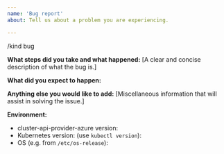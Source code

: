 ```yaml
---
name: 'Bug report'
about: Tell us about a problem you are experiencing.

---
```


/kind bug

**What steps did you take and what happened:**
[A clear and concise description of what the bug is.]


**What did you expect to happen:**


**Anything else you would like to add:**
[Miscellaneous information that will assist in solving the issue.]


**Environment:**

- cluster-api-provider-azure version: 
- Kubernetes version: (use `kubectl version`): 
- OS (e.g. from `/etc/os-release`): 
